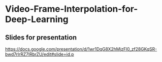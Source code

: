 # Video-Frame-Interpolation-for-Deep-Learning

## Slides for presentation
https://docs.google.com/presentation/d/1wr1DqG8X2hMjzFl0_zf28GKqSR-bwd7rlrRZ7IRbrZU/edit#slide=id.p
